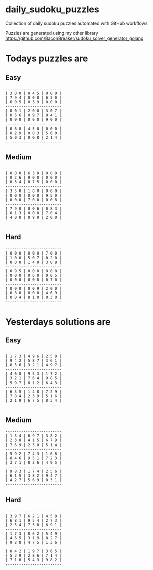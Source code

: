 
# daily_sudoku_puzzles 

Collection of daily sudoku puzzles automated with GitHub workflows 

Puzzles are generated using my other library https://github.com/BaconBreaker/sudoku_solver_generator_golang 
 

# Todays puzzles are 

## Easy 

```
-------------------------
| 3 0 0 | 0 4 5 | 0 0 0 | 
| 7 9 4 | 0 0 0 | 6 3 0 | 
| 6 0 5 | 0 3 9 | 0 0 0 | 
-------------------------
| 0 0 1 | 2 0 0 | 3 0 7 | 
| 0 5 6 | 0 9 7 | 8 4 1 | 
| 0 0 0 | 0 0 0 | 9 0 0 | 
-------------------------
| 0 6 0 | 4 5 0 | 0 0 0 | 
| 0 2 9 | 0 0 3 | 5 6 0 | 
| 5 0 3 | 0 0 8 | 2 1 4 | 
-------------------------
```
## Medium 

```
-------------------------
| 0 0 0 | 6 3 0 | 0 0 0 | 
| 0 2 6 | 9 0 0 | 0 0 0 | 
| 0 3 4 | 0 7 5 | 0 0 0 | 
-------------------------
| 3 5 0 | 1 8 0 | 0 6 0 | 
| 0 0 0 | 0 0 0 | 9 5 0 | 
| 0 0 0 | 7 0 0 | 0 0 8 | 
-------------------------
| 7 9 0 | 0 0 6 | 0 8 3 | 
| 0 1 3 | 0 0 0 | 7 0 4 | 
| 4 0 0 | 0 9 0 | 2 0 0 | 
-------------------------
```
## Hard 

```
-------------------------
| 0 0 0 | 0 0 0 | 7 0 0 | 
| 1 0 0 | 5 0 7 | 0 2 0 | 
| 0 0 0 | 1 4 0 | 3 0 8 | 
-------------------------
| 0 9 5 | 0 0 0 | 8 0 0 | 
| 0 0 0 | 0 6 0 | 0 0 5 | 
| 0 0 0 | 0 0 8 | 0 7 0 | 
-------------------------
| 0 0 0 | 0 0 9 | 2 0 0 | 
| 0 8 0 | 0 0 0 | 4 6 9 | 
| 0 0 4 | 8 1 0 | 0 3 0 | 
-------------------------
```
# Yesterdays solutions are 

## Easy 

```
-------------------------
| 1 7 3 | 4 9 6 | 2 5 8 | 
| 9 4 2 | 5 8 7 | 3 6 1 | 
| 8 5 6 | 3 2 1 | 4 9 7 | 
-------------------------
| 4 6 8 | 9 5 3 | 1 7 2 | 
| 3 2 1 | 7 6 4 | 9 8 5 | 
| 5 9 7 | 8 1 2 | 6 4 3 | 
-------------------------
| 6 3 5 | 1 4 8 | 7 2 9 | 
| 7 8 4 | 2 3 9 | 5 1 6 | 
| 2 1 9 | 6 7 5 | 8 3 4 | 
-------------------------
```
## Medium 

```
-------------------------
| 1 5 4 | 6 9 7 | 3 8 2 | 
| 2 3 8 | 4 1 5 | 6 7 9 | 
| 7 6 9 | 2 3 8 | 5 1 4 | 
-------------------------
| 5 9 2 | 7 4 3 | 1 6 8 | 
| 8 4 6 | 9 5 1 | 7 2 3 | 
| 3 7 1 | 8 2 6 | 4 9 5 | 
-------------------------
| 9 8 3 | 1 7 4 | 2 5 6 | 
| 6 1 5 | 3 8 2 | 9 4 7 | 
| 4 2 7 | 5 6 9 | 8 3 1 | 
-------------------------
```
## Hard 

```
-------------------------
| 3 9 7 | 6 2 1 | 4 5 8 | 
| 6 8 1 | 9 5 4 | 2 7 3 | 
| 2 5 4 | 7 3 8 | 6 9 1 | 
-------------------------
| 1 7 3 | 8 6 2 | 5 4 9 | 
| 4 6 5 | 3 1 9 | 8 2 7 | 
| 9 2 8 | 4 7 5 | 1 3 6 | 
-------------------------
| 8 4 2 | 1 9 7 | 3 6 5 | 
| 5 3 9 | 2 8 6 | 7 1 4 | 
| 7 1 6 | 5 4 3 | 9 8 2 | 
-------------------------
```
